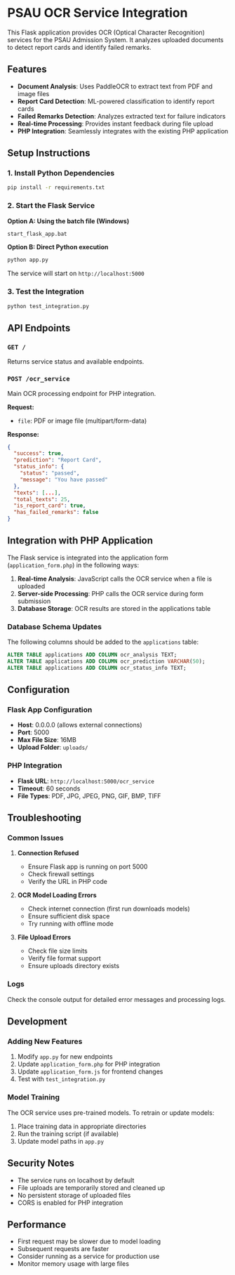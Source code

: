 # PSAU OCR Service Integration

This Flask application provides OCR (Optical Character Recognition) services for the PSAU Admission System. It analyzes uploaded documents to detect report cards and identify failed remarks.

## Features

- **Document Analysis**: Uses PaddleOCR to extract text from PDF and image files
- **Report Card Detection**: ML-powered classification to identify report cards
- **Failed Remarks Detection**: Analyzes extracted text for failure indicators
- **Real-time Processing**: Provides instant feedback during file upload
- **PHP Integration**: Seamlessly integrates with the existing PHP application

## Setup Instructions

### 1. Install Python Dependencies

```bash
pip install -r requirements.txt
```

### 2. Start the Flask Service

**Option A: Using the batch file (Windows)**
```bash
start_flask_app.bat
```

**Option B: Direct Python execution**
```bash
python app.py
```

The service will start on `http://localhost:5000`

### 3. Test the Integration

```bash
python test_integration.py
```

## API Endpoints

### `GET /`
Returns service status and available endpoints.

### `POST /ocr_service`
Main OCR processing endpoint for PHP integration.

**Request:**
- `file`: PDF or image file (multipart/form-data)

**Response:**
```json
{
  "success": true,
  "prediction": "Report Card",
  "status_info": {
    "status": "passed",
    "message": "You have passed"
  },
  "texts": [...],
  "total_texts": 25,
  "is_report_card": true,
  "has_failed_remarks": false
}
```

## Integration with PHP Application

The Flask service is integrated into the application form (`application_form.php`) in the following ways:

1. **Real-time Analysis**: JavaScript calls the OCR service when a file is uploaded
2. **Server-side Processing**: PHP calls the OCR service during form submission
3. **Database Storage**: OCR results are stored in the applications table

### Database Schema Updates

The following columns should be added to the `applications` table:

```sql
ALTER TABLE applications ADD COLUMN ocr_analysis TEXT;
ALTER TABLE applications ADD COLUMN ocr_prediction VARCHAR(50);
ALTER TABLE applications ADD COLUMN ocr_status_info TEXT;
```

## Configuration

### Flask App Configuration
- **Host**: 0.0.0.0 (allows external connections)
- **Port**: 5000
- **Max File Size**: 16MB
- **Upload Folder**: `uploads/`

### PHP Integration
- **Flask URL**: `http://localhost:5000/ocr_service`
- **Timeout**: 60 seconds
- **File Types**: PDF, JPG, JPEG, PNG, GIF, BMP, TIFF

## Troubleshooting

### Common Issues

1. **Connection Refused**
   - Ensure Flask app is running on port 5000
   - Check firewall settings
   - Verify the URL in PHP code

2. **OCR Model Loading Errors**
   - Check internet connection (first run downloads models)
   - Ensure sufficient disk space
   - Try running with offline mode

3. **File Upload Errors**
   - Check file size limits
   - Verify file format support
   - Ensure uploads directory exists

### Logs

Check the console output for detailed error messages and processing logs.

## Development

### Adding New Features

1. Modify `app.py` for new endpoints
2. Update `application_form.php` for PHP integration
3. Update `application_form.js` for frontend changes
4. Test with `test_integration.py`

### Model Training

The OCR service uses pre-trained models. To retrain or update models:

1. Place training data in appropriate directories
2. Run the training script (if available)
3. Update model paths in `app.py`

## Security Notes

- The service runs on localhost by default
- File uploads are temporarily stored and cleaned up
- No persistent storage of uploaded files
- CORS is enabled for PHP integration

## Performance

- First request may be slower due to model loading
- Subsequent requests are faster
- Consider running as a service for production use
- Monitor memory usage with large files